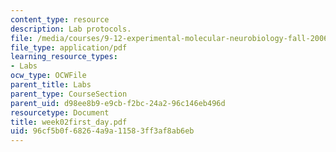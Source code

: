 ```yaml
---
content_type: resource
description: Lab protocols.
file: /media/courses/9-12-experimental-molecular-neurobiology-fall-2006/96cf5b0f68264a9a11583ff3af8ab6eb_week02first_day.pdf
file_type: application/pdf
learning_resource_types:
- Labs
ocw_type: OCWFile
parent_title: Labs
parent_type: CourseSection
parent_uid: d98ee8b9-e9cb-f2bc-24a2-96c146eb496d
resourcetype: Document
title: week02first_day.pdf
uid: 96cf5b0f-6826-4a9a-1158-3ff3af8ab6eb
---
```

